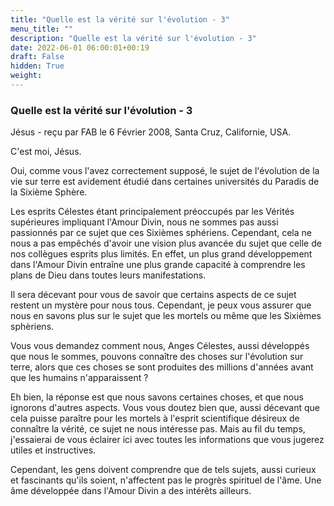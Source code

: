 ```yaml
---
title: "Quelle est la vérité sur l'évolution - 3"
menu_title: ""
description: "Quelle est la vérité sur l'évolution - 3"
date: 2022-06-01 06:00:01+00:19
draft: False
hidden: True
weight:
---
```

### Quelle est la vérité sur l'évolution - 3

Jésus - reçu par FAB le 6 Février 2008, Santa Cruz, Californie, USA.

C'est moi, Jésus.

Oui, comme vous l'avez correctement supposé, le sujet de l'évolution de la vie sur terre est avidement étudié dans certaines universités du Paradis de la Sixième Sphère.

Les esprits Célestes étant principalement préoccupés par les Vérités supérieures impliquant l'Amour Divin, nous ne sommes pas aussi passionnés par ce sujet que ces Sixièmes sphériens. Cependant, cela ne nous a pas empêchés d'avoir une vision plus avancée du sujet que celle de nos collègues esprits plus limités. En effet, un plus grand développement dans l'Amour Divin entraîne une plus grande capacité à comprendre les plans de Dieu dans toutes leurs manifestations.

Il sera décevant pour vous de savoir que certains aspects de ce sujet restent un mystère pour nous tous. Cependant, je peux vous assurer que nous en savons plus sur le sujet que les mortels ou même que les Sixièmes sphèriens.

Vous vous demandez comment nous, Anges Célestes, aussi développés que nous le sommes, pouvons connaître des choses sur l'évolution sur terre, alors que ces choses se sont produites des millions d'années avant que les humains n'apparaissent ?

Eh bien, la réponse est que nous savons certaines choses, et que nous ignorons d'autres aspects. Vous vous doutez bien que, aussi décevant que cela puisse paraître pour les mortels à l'esprit scientifique désireux de connaître la vérité, ce sujet ne nous intéresse pas. Mais au fil du temps, j'essaierai de vous éclairer ici avec toutes les informations que vous jugerez utiles et instructives.

Cependant, les gens doivent comprendre que de tels sujets, aussi curieux et fascinants qu'ils soient, n'affectent pas le progrès spirituel de l'âme. Une âme développée dans l'Amour Divin a des intérêts ailleurs.
